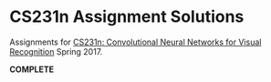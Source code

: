 # CS231n Assignment Solutions
Assignments for [CS231n: Convolutional Neural Networks for Visual Recognition](http://cs231n.stanford.edu/2017/index.html) Spring 2017.

**COMPLETE**
